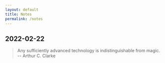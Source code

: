 ```yaml
---
layout: default
title: Notes
permalink: /notes
---
```


## 2022-02-22

> Any sufficiently advanced technology is indistinguishable from magic.
> -- Arthur C. Clarke

